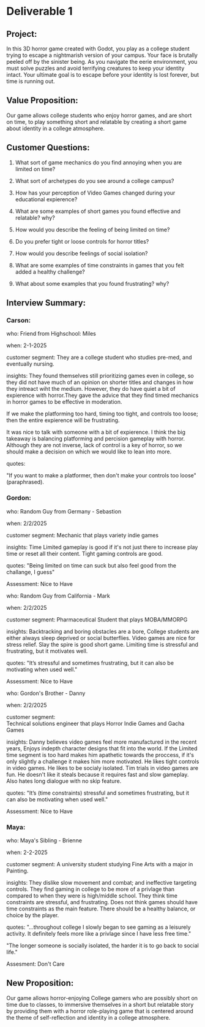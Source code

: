 # Deliverable 1

## Project:
In this 3D horror game created with Godot, you play as a college student trying to escape a nightmarish version of your campus. Your face is brutally peeled off by the sinister being. As you navigate the eerie environment, you must solve puzzles and avoid terrifying creatures to keep your identity intact. Your ultimate goal is to escape before your identity is lost forever, but time is running out.

## Value Proposition:
Our game allows college students who enjoy horror games, and are short on time, to play something short and relatable by creating a short game about identity in a college atmosphere.

## Customer Questions:

1. What sort of game mechanics do you find annoying when you are limited on time?

2. What sort of archetypes do you see around a college campus?

3. How has your perception of Video Games changed during your educational expierence?

4. What are some examples of short games you found effective and relatable? why?

5. How would you describe the feeling of being limited on time? 

6. Do you prefer tight or loose controls for horror titles?

7. How would you describe feelings of social isolation? 

8. What are some examples of time constraints in games that you felt added a healthy challenge?

9. What about some examples that you found frustrating? why?


##  Interview Summary:

### Carson:

who: 
Friend from Highschool: Miles

when: 
2-1-2025

customer segment:
They are a college student who studies pre-med, and eventually nursing. 

insights:
They found themselves still prioritizing games even in college, so they did not have much of an opinion on shorter titles and changes in how they intreact wiht the medium. However, they do have quiet a bit of expierence with horror.They gave the advice that they find timed mechanics in horror games to be effective in moderation.

If we make the platforming too hard, timing too tight, and controls too loose; then the entire expierence will be frustrating.

It was nice to talk with someone with a bit of expierence. I think the big takeaway is balancing platforming and percision gameplay with horror. Although they are not inverse, lack of control is a key of horror, so we should make a decision on which we would like to lean into more. 
 
quotes:

"If you want to make a platformer, then don't make your controls too loose" (paraphrased).

### Gordon:
who: 
Random Guy from Germany - Sebastion

when: 
2/2/2025

customer segment: 
Mechanic that plays variety indie games

insights: 
Time Limited gameplay is good if it's not just there to increase play time or reset all their content. Tight gaming controls are good.

quotes: 
"Being limited on time can suck but also feel good from the challange, I guess"

Assessment: Nice to Have

who: 
Random Guy from California - Mark

when: 
2/2/2025

customer segment: 
Pharmaceutical Student that plays MOBA/MMORPG

insights: 
Backtracking and boring obstacles are a bore, College students are either always sleep deprived or social butterflies. Video games are nice for stress relief.  Slay the spire is good short game. Limiting time is stressful and frustrating, but it motivates well.

quotes: 
"It’s stressful and sometimes frustrating, but it can also be motivating when used well."

Assessment: Nice to Have

who: 
Gordon's Brother - Danny

when: 
2/2/2025

customer segment:  
Technical solutions engineer that plays Horror Indie Games and Gacha Games

insights: 
Danny believes video games feel more manufactured in the recent years, Enjoys indepth character designs that fit into the world. If the Limited time segment is too hard makes him apathetic towards the proccess, if it's only slightly a challenge it makes him more motivated. He likes tight controls in video games. He likes to be socialy isolated. Tim trials in video games are fun. He doesn't like it steals because it requires fast and slow gameplay. Also hates long dialogue with no skip feature.

quotes: 
"It’s (time constraints) stressful and sometimes frustrating, but it can also be motivating when used well."

Assessment: Nice to Have

### Maya:
who:
Maya's Sibling - Brienne

when:
2-2-2025

customer segment:
A university student studying Fine Arts with a major in Painting.

insights:
They dislike slow movement and combat; and ineffective targeting controls.
They find gaming in college to be more of a privlage than compared to when they were is high/middle school. They think time constraints are stressful, and frustrating. Does not think games should have time constraints as the main feature. There should be a healthy balance, or choice by the player. 

quotes:
"...throughout college I slowly began to see gaming as a leisurely activity. It definitely feels more like a privlage since I have less free time."

"The longer someone is socially isolated, the harder it is to go back to social life."

Assesment: Don't Care

## New Proposition: 
Our game allows horror-enjoying College gamers who are possibly short on time due to classes, to immersive themselves in a short but relatable story by providing them with a horror role-playing game that is centered around the theme of self-reflection and identity in a college atmosphere.
